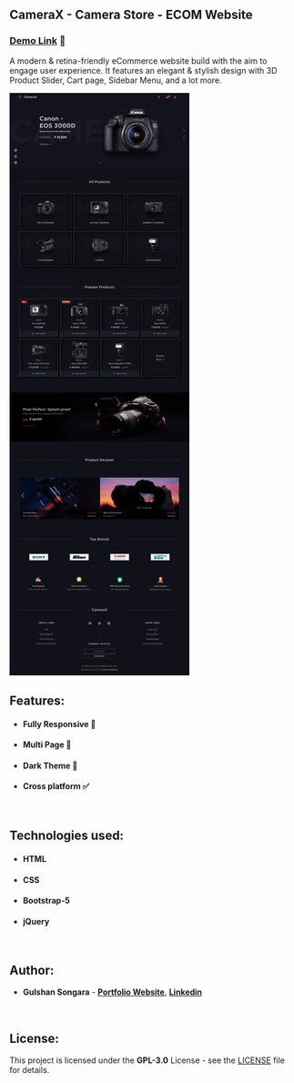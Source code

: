 ## CameraX - Camera Store - ECOM Website

### [Demo Link](https://camerax.netlify.app) 🔗

A modern & retina-friendly eCommerce website build with the aim to engage user experience. It features an elegant & stylish design with 3D Product Slider, Cart page, Sidebar Menu, and a lot more.
<br/>

![Preview](CameraX-preview-website-by-Gulshan-Songara.png)

## Features:

- #### **Fully Responsive 💯**
- #### **Multi Page 📰**
- #### **Dark Theme 🎨**
- #### **Cross platform ✅**
<br/>

## Technologies used:

- #### **HTML**
- #### **CSS**
- #### **Bootstrap-5**
- #### **jQuery**
<br/>

## Author:

- **Gulshan Songara** - **[Portfolio Website](https://gulshansongara.netlify.app)**, **[Linkedin](https://www.linkedin.com/in/gulshan-songara-75084214b/)** 
<br/>

## License:

This project is licensed under the  **GPL-3.0** License - see the [LICENSE](LICENSE) file for details.
